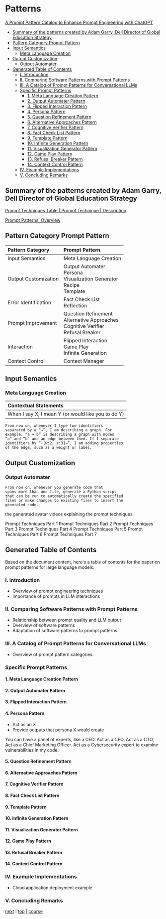 # Patterns

[A Prompt Pattern Catalog to Enhance Prompt Engineering with ChatGPT](https://arxiv.org/pdf/2302.11382.pdf)

- [Summary of the patterns created by Adam Garry, Dell Director of Global Education Strategy](#summary-of-the-patterns-created-by-adam-garry-dell-director-of-global-education-strategy)
- [Pattern Category Prompt Pattern](#pattern-category-prompt-pattern)
- [Input Semantics](#input-semantics)
  - [Meta Language Creation](#meta-language-creation)
- [Output Customization](#output-customization)
  - [Output Automater](#output-automater)
- [Generated Table of Contents](#generated-table-of-contents)
  - [I. Introduction](#i-introduction)
  - [II. Comparing Software Patterns with Prompt Patterns](#ii-comparing-software-patterns-with-prompt-patterns)
  - [III. A Catalog of Prompt Patterns for Conversational LLMs](#iii-a-catalog-of-prompt-patterns-for-conversational-llms)
  - [Specific Prompt Patterns](#specific-prompt-patterns)
    - [1. Meta Language Creation Pattern](#1-meta-language-creation-pattern)
    - [2. Output Automater Pattern](#2-output-automater-pattern)
    - [3. Flipped Interaction Pattern](#3-flipped-interaction-pattern)
    - [4. Persona Pattern](#4-persona-pattern)
    - [5. Question Refinement Pattern](#5-question-refinement-pattern)
    - [6. Alternative Approaches Pattern](#6-alternative-approaches-pattern)
    - [7. Cognitive Verifier Pattern](#7-cognitive-verifier-pattern)
    - [8. Fact Check List Pattern](#8-fact-check-list-pattern)
    - [9. Template Pattern](#9-template-pattern)
    - [10. Infinite Generation Pattern](#10-infinite-generation-pattern)
    - [11. Visualization Generator Pattern](#11-visualization-generator-pattern)
    - [12. Game Play Pattern](#12-game-play-pattern)
    - [13. Refusal Breaker Pattern](#13-refusal-breaker-pattern)
    - [14. Context Control Pattern](#14-context-control-pattern)
  - [IV. Example Implementations](#iv-example-implementations)
  - [V. Concluding Remarks](#v-concluding-remarks)

## Summary of the patterns created by Adam Garry, Dell Director of Global Education Strategy

[Prompt Techniques Table | Prompt Technique | Description](https://chatgpt.com/share/9a3f08ab-9b58-4378-84eb-299b51e70dab)

[Prompt Patterns: Overview](https://chatgpt.com/share/c6209ab2-d816-40fa-adf5-9dfe6c40efaf)


## Pattern Category Prompt Pattern


| Pattern Category | Prompt Pattern |
| :---------------- | :-------------- |
| Input Semantics | Meta Language Creation |
| Output Customization | Output Automater <br/> Persona <br/> Visualization Generator <br/> Recipe <br/> Template |
| Error Identification | Fact Check List <br/> Reflection |
Prompt Improvement | Question Refinement <br/> Alternative Approaches <br/> Cognitive Verifier <br/> Refusal Breaker |
| Interaction | Flipped Interaction <br/> Game Play <br/> Infinite Generation <br/>
| Context Control | Context Manager

## Input Semantics

### Meta Language Creation

| Contextual Statements |
| :-------------------- |
|When I say X, I mean Y (or would like you to do Y) |

```text
From now on, whenever I type two identifiers
separated by a “→”, I am describing a graph. For
example, “a → b” is describing a graph with nodes
“a” and “b” and an edge between them. If I separate
identifiers by “-[w:2, z:3]→”, I am adding properties
of the edge, such as a weight or label.
```

## Output Customization

### Output Automater

```text
From now on, whenever you generate code that
spans more than one file, generate a Python script
that can be run to automatically create the specified
files or make changes to existing files to insert the
generated code.
```


the generated avatar videos explaining the prompt techniques:

Prompt Techniques Part 1
Prompt Techniques Part 2
Prompt Techniques Part 3
Prompt Techniques Part 4
Prompt Techniques Part 5
Prompt Techniques Part 6
Prompt Techniques Part 7

## Generated Table of Contents

Based on the document content, here's a table of contents for the paper on prompt patterns for large language models:

### I. Introduction
- Overview of prompt engineering techniques
- Importance of prompts in LLM interactions

### II. Comparing Software Patterns with Prompt Patterns
- Relationship between prompt quality and LLM output
- Overview of software patterns
- Adaptation of software patterns to prompt patterns

### III. A Catalog of Prompt Patterns for Conversational LLMs
- Overview of prompt pattern categories

### Specific Prompt Patterns
#### 1. Meta Language Creation Pattern
#### 2. Output Automater Pattern
#### 3. Flipped Interaction Pattern
#### 4. Persona Pattern


- Act as an X
- Provide outputs that persona X would create

You can have a panel of experts, like a CEO. Act as a CFO. Act as a CTO, Act as a Chief Marketing Officer. Act as a Cybersecurity expert to examine vulnerabilities in my code.

#### 5. Question Refinement Pattern
#### 6. Alternative Approaches Pattern
#### 7. Cognitive Verifier Pattern
#### 8. Fact Check List Pattern
#### 9. Template Pattern
#### 10. Infinite Generation Pattern
#### 11. Visualization Generator Pattern
#### 12. Game Play Pattern
#### 13. Refusal Breaker Pattern
#### 14. Context Control Pattern

### IV. Example Implementations
- Cloud application deployment example

### V. Concluding Remarks

[next](./module2.md) | [top](#patterns) | [course](./readme.md)
